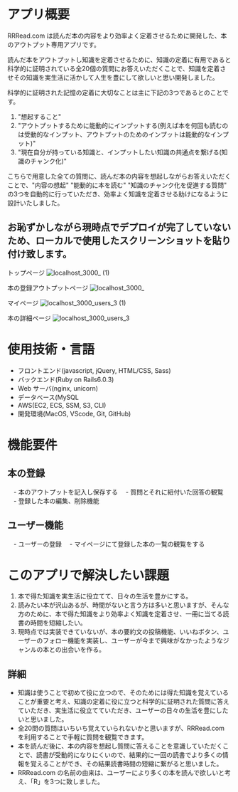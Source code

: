 # アプリ概要
RRRead.com は読んだ本の内容をより効率よく定着させるために開発した、本のアウトプット専用アプリです。

読んだ本をアウトプットし知識を定着させるために、知識の定着に有用であると科学的に証明されている全20個の質問にお答えいただくことで、知識を定着させその知識を実生活に活かして人生を豊にして欲しいと思い開発しました。

科学的に証明された記憶の定着に大切なことは主に下記の3つであるとのことです。

1. "想起すること" 
2. "アウトプットするために能動的にインプットする(例えば本を何回も読むのは受動的なインプット、アウトプットのためのインプットは能動的なインプット)"
3. "現在自分が持っている知識と、インプットしたい知識の共通点を繋げる(知識のチャンク化)" 


こちらで用意した全ての質問に、読んだ本の内容を想起しながらお答えいただくことで、"内容の想起" "能動的に本を読む" "知識のチャンク化を促進する質問" の3つを自動的に行っていただき、効率よく知識を定着させる助けになるように設計いたしました。 

## お恥ずかしながら現時点でデプロイが完了していないため、ローカルで使用したスクリーンショットを貼り付け致します。

トップページ
![localhost_3000_ (1)](https://user-images.githubusercontent.com/67489015/98756559-2bec9880-240e-11eb-911c-41c4276320c5.png)

本の登録アウトプットページ
![localhost_3000_](https://user-images.githubusercontent.com/67489015/98757037-01e7a600-240f-11eb-9145-34a07fe5b095.png)

マイページ
![localhost_3000_users_3 (1)](https://user-images.githubusercontent.com/67489015/98773722-de335880-242c-11eb-84aa-397330d35447.png)


本の詳細ページ
![localhost_3000_users_3](https://user-images.githubusercontent.com/67489015/98773535-77ae3a80-242c-11eb-9090-8266f9d0515b.png)



# 使用技術・言語
- フロントエンド(javascript, jQuery, HTML/CSS, Sass)
- バックエンド(Ruby on Rails6.0.3)
- Web サーバ(nginx, unicorn)
- データベース(MySQL
- AWS(EC2, ECS, SSM, S3, CLI)
- 開発環境(MacOS, VScode, Git, GitHub)

# 機能要件
## 本の登録
　- 本のアウトプットを記入し保存する
　- 質問とそれに紐付いた回答の観覧
　- 登録した本の編集、削除機能
## ユーザー機能
　- ユーザーの登録
　- マイページにて登録した本の一覧の観覧をする
 
# このアプリで解決したい課題
1. 本で得た知識を実生活に役立てて、日々の生活を豊かにする。
2. 読みたい本が沢山あるが、時間がないと言う方は多いと思いますが、そんな方のために、本で得た知識をより効率よく知識を定着させ、一冊に当てる読書の時間を短縮したい。
3. 現時点では実装できていないが、本の要約文の投稿機能、いいねボタン、ユーザーのフォロー機能を実装し、ユーザーが今まで興味がなかったようなジャンルの本との出会いを作る。

## 詳細
- 知識は使うことで初めて役に立つので、そのためには得た知識を覚えていることが重要と考え、知識の定着に役に立つと科学的に証明された質問に答えていただき、実生活に役立てていただき、ユーザーの日々の生活を豊にしたいと思いました。
- 全20問の質問はいちいち覚えていられないかと思いますが、RRRead.com を利用することで手軽に質問を観覧できます。
- 本を読んだ後に、本の内容を想起し質問に答えることを意識していただくことで、読書が受動的になりにくいので、結果的に一回の読書でより多くの情報を覚えることができ、その結果読書時間の短縮に繋がると思いました。
- RRRead.com の名前の由来は、ユーザーにより多くの本を読んで欲しいと考え、「R」を3つに致しました。
